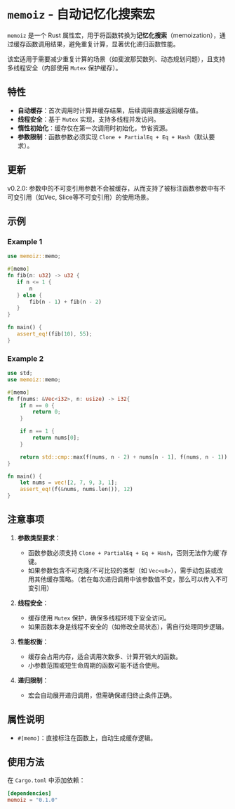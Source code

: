  # `memoiz` - 自动记忆化搜索宏

 `memoiz` 是一个 Rust 属性宏，用于将函数转换为**记忆化搜索**（memoization），通过缓存函数调用结果，避免重复计算，显著优化递归函数性能。

 该宏适用于需要减少重复计算的场景（如斐波那契数列、动态规划问题），且支持多线程安全（内部使用 `Mutex` 保护缓存）。

 ## 特性

 - **自动缓存**：首次调用时计算并缓存结果，后续调用直接返回缓存值。
 - **线程安全**：基于 `Mutex` 实现，支持多线程并发访问。
 - **惰性初始化**：缓存仅在第一次调用时初始化，节省资源。
 - **参数限制**：函数参数必须实现 `Clone + PartialEq + Eq + Hash`（默认要求）。
 
 ## 更新
 
 v0.2.0: 参数中的不可变引用参数不会被缓存，从而支持了被标注函数参数中有不可变引用（如Vec, Slice等不可变引用）的使用场景。
 
 ## 示例

### Example 1
 ```rust
 use memoiz::memo;

 #[memo]
 fn fib(n: u32) -> u32 {
    if n <= 1 {
        n
    } else {
        fib(n - 1) + fib(n - 2)
    }
 }

fn main() {
    assert_eq!(fib(10), 55);
}
 ```
### Example 2
```rust
use std;
use memoiz::memo;

#[memo]
fn f(nums: &Vec<i32>, n: usize) -> i32{
    if n == 0 {
        return 0;
    }

    if n == 1 {
        return nums[0];
    }

    return std::cmp::max(f(nums, n - 2) + nums[n - 1], f(nums, n - 1));
}

fn main() {
    let nums = vec![2, 7, 9, 3, 1];
    assert_eq!(f(&nums, nums.len()), 12)
}
```

 ## 注意事项

 1. **参数类型要求**：
    - 函数参数必须支持 `Clone + PartialEq + Eq + Hash`，否则无法作为缓`存键。
    - 如果参数包含不可克隆/不可比较的类型（如 `Vec<u8>`），需手动包装或改用其他缓存策略。（若在每次递归调用中该参数值不变，那么可以传入不可变引用）

 2. **线程安全**：
    - 缓存使用 `Mutex` 保护，确保多线程环境下安全访问。
    - 如果函数本身是线程不安全的（如修改全局状态），需自行处理同步逻辑。

 3. **性能权衡**：
    - 缓存会占用内存，适合调用次数多、计算开销大的函数。
    - 小参数范围或短生命周期的函数可能不适合使用。

 4. **递归限制**：
    - 宏会自动展开递归调用，但需确保递归终止条件正确。

 ## 属性说明

 - `#[memo]`：直接标注在函数上，自动生成缓存逻辑。
 

 ## 使用方法

 在 `Cargo.toml` 中添加依赖：

 ```toml
 [dependencies]
 memoiz = "0.1.0"
 ```


